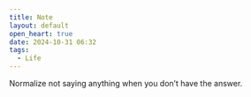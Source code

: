 ```yaml
---
title: Note
layout: default
open_heart: true
date: 2024-10-31 06:32
tags:
  - Life
---
```


Normalize not saying anything when you don’t have the answer.
